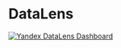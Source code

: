 # DataLens
[![Yandex DataLens Dashboard](https://img.shields.io/badge/🔍_Interactive_Dashboard-Yandex_DataLens-FF0000?style=for-the-badge&logo=yandex)](https://datalens.yandex/xgfri0fyt7p4k?_no_controls=1)
